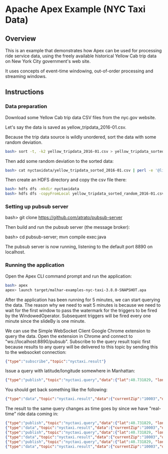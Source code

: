 # Apache Apex Example (NYC Taxi Data)

## Overview

This is an example that demonstrates how Apex can be used for processing ride service data, using the freely available
historical Yellow Cab trip data on New York City government's web site.

It uses concepts of event-time windowing, out-of-order processing and streaming windows.

## Instructions

### Data preparation
Download some Yellow Cab trip data CSV files from the nyc.gov website.

Let's say the data is saved as yellow_tripdata_2016-01.csv.

Because the trip data source is wildly unordered, sort the data with some random deviation.
```bash
bash> sort -t, -k2 yellow_tripdata_2016-01.csv > yellow_tripdata_sorted_2016-01.csv
```

Then add some random deviation to the sorted data:

```bash
bash> cat nyctaxidata/yellow_tripdata_sorted_2016-01.csv | perl -e '@lines = (); while (<>) { if (@lines && rand(10) < 1) { print shift @lines;  } if (rand(50) < 1) { push @lines, $_; } else { print $_; } }' > yellow_tripdata_sorted_random_2016-01.csv
```

Then create an HDFS directory and copy the csv file there:

```bash
bash> hdfs dfs -mkdir nyctaxidata
bash> hdfs dfs -copyFromLocal yellow_tripdata_sorted_random_2016-01.csv nyctaxidata/
```

### Setting up pubsub server

bash> git clone https://github.com/atrato/pubsub-server

Then build and run the pubsub server (the message broker):

bash> cd pubsub-server; mvn compile exec:java

The pubsub server is now running, listening to the default port 8890 on localhost.

### Running the application

Open the Apex CLI command prompt and run the application:

```bash
bash> apex
apex> launch target/malhar-examples-nyc-taxi-3.8.0-SNAPSHOT.apa
```

After the application has been running for 5 minutes, we can start querying the data. The reason why we need to wait
5 minutes is because we need to wait for the first window to pass the watermark for the triggers to be fired by the
WindowedOperator. Subsequent triggers will be fired every one minute since the slideBy is one minute.

We can use the Simple WebSocket Client Google Chrome extension to query the data. Open the extension in Chrome and
connect to "ws://localhost:8890/pubsub". Subscribe to the query result topic first because results to any query will be
delivered to this topic by sending this to the websocket connection:

```json
{"type":"subscribe","topic":"nyctaxi.result"}
```

Issue a query with latitude/longitude somewhere in Manhattan:

```json
{"type":"publish","topic":"nyctaxi.query","data":{"lat":40.731829, "lon":-73.989181}}
```

You should get back something like the following:

```json
{"type":"data","topic":"nyctaxi.result","data":{"currentZip":"10003","driveToZip":"10011"},"timestamp":1500769034523}
```

The result to the same query changes as time goes by since we have "real-time" ride data coming in:
```json
{"type":"publish","topic":"nyctaxi.query","data":{"lat":40.731829, "lon":-73.989181}}
{"type":"data","topic":"nyctaxi.result","data":{"currentZip":"10003","driveToZip":"10003"},"timestamp":1500769158530}
{"type":"publish","topic":"nyctaxi.query","data":{"lat":40.731829, "lon":-73.989181}}
{"type":"data","topic":"nyctaxi.result","data":{"currentZip":"10003","driveToZip":"10011"},"timestamp":1500769827538}
{"type":"publish","topic":"nyctaxi.query","data":{"lat":40.731829, "lon":-73.989181}}
{"type":"data","topic":"nyctaxi.result","data":{"currentZip":"10003","driveToZip":"10012"},"timestamp":1500770540527}
```

